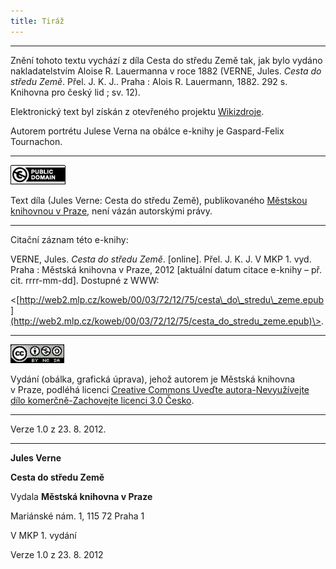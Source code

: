 ```yaml
---
title: Tiráž
---
```


***

Znění tohoto textu vychází z díla Cesta do středu Země tak, jak bylo vydáno nakladatelstvím Aloise R. Lauermanna v roce 1882 (VERNE, Jules. _Cesta do středu Země_. Přel. J. K. J.. Praha : Alois R. Lauermann, 1882. 292 s. Knihovna pro český lid ; sv. 12).  

Elektronický text byl získán z otevřeného projektu [Wikizdroje](http://cs.wikipedia.org/wiki/Wikizdroje).

Autorem portrétu Julese Verna na obálce e-knihy je Gaspard-Felix Tournachon.

* * *

[![](./resources/image005.jpg)](http://creativecommons.org/publicdomain/mark/1.0/deed.cs)

Text díla (Jules Verne: Cesta do středu Země), publikovaného [Městskou knihovnou v Praze](http://www.mlp.cz/), není vázán autorskými právy.

* * *

Citační záznam této e-knihy:

VERNE, Jules. _Cesta do středu Země_. \[online\]. Přel. J. K. J. V MKP 1. vyd. Praha : Městská knihovna v Praze, 2012 \[aktuální datum citace e-knihy – př. cit. rrrr-mm-dd\]. Dostupné z WWW:

<[http://web2.mlp.cz/koweb/00/03/72/12/75/cesta\_do\_stredu\_zeme.epub](http://web2.mlp.cz/koweb/00/03/72/12/75/cesta_do_stredu_zeme.epub)\>.

* * *

[![](./resources/image006.jpg)](http://creativecommons.org/licenses/by-nc-sa/3.0/cz/)

Vydání (obálka, grafická úprava), jehož autorem je Městská knihovna v Praze, podléhá licenci [Creative Commons Uveďte autora-Nevyužívejte dílo komerčně-Zachovejte licenci 3.0 Česko](http://creativecommons.org/licenses/by-nc-sa/3.0/cz/).

* * *

Verze 1.0 z 23. 8. 2012.


***

**Jules Verne**

**Cesta do středu Země**

Vydala **Městská knihovna v Praze**

Mariánské nám. 1, 115 72 Praha 1

V MKP 1. vydání

Verze 1.0 z 23. 8. 2012
